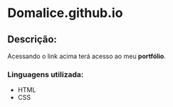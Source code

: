 ﻿# Domalice.github.io

## Descrição:
Acessando o link acima terá acesso ao meu **portfólio**.

### Linguagens utilizada:
* HTML
* CSS
